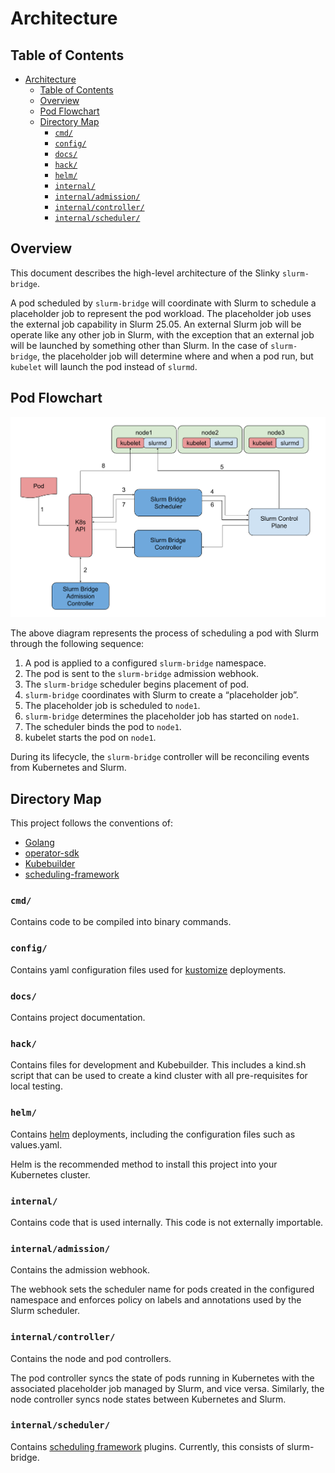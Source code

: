 # Architecture

## Table of Contents

<!-- mdformat-toc start --slug=github --no-anchors --maxlevel=6 --minlevel=1 -->

- [Architecture](#architecture)
  - [Table of Contents](#table-of-contents)
  - [Overview](#overview)
  - [Pod Flowchart](#pod-flowchart)
  - [Directory Map](#directory-map)
    - [`cmd/`](#cmd)
    - [`config/`](#config)
    - [`docs/`](#docs)
    - [`hack/`](#hack)
    - [`helm/`](#helm)
    - [`internal/`](#internal)
    - [`internal/admission/`](#internaladmission)
    - [`internal/controller/`](#internalcontroller)
    - [`internal/scheduler/`](#internalscheduler)

<!-- mdformat-toc end -->

## Overview

This document describes the high-level architecture of the Slinky
`slurm-bridge`.

A pod scheduled by `slurm-bridge` will coordinate with Slurm to schedule a
placeholder job to represent the pod workload. The placeholder job uses the
external job capability in Slurm 25.05. An external Slurm job will be operate
like any other job in Slurm, with the exception that an external job will be
launched by something other than Slurm. In the case of `slurm-bridge`, the
placeholder job will determine where and when a pod run, but `kubelet` will
launch the pod instead of `slurmd`.

## Pod Flowchart

![Pod Flowchart](./_static/images/slurm-bridge_pod-flowchart.svg)

The above diagram represents the process of scheduling a pod with Slurm through
the following sequence:

1. A pod is applied to a configured `slurm-bridge` namespace.
1. The pod is sent to the `slurm-bridge` admission webhook.
1. The `slurm-bridge` scheduler begins placement of pod.
1. `slurm-bridge` coordinates with Slurm to create a “placeholder job”.
1. The placeholder job is scheduled to `node1`.
1. `slurm-bridge` determines the placeholder job has started on `node1`.
1. The scheduler binds the pod to `node1`.
1. kubelet starts the pod on `node1`.

During its lifecycle, the `slurm-bridge` controller will be reconciling events
from Kubernetes and Slurm.

## Directory Map

This project follows the conventions of:

- [Golang][golang-layout]
- [operator-sdk]
- [Kubebuilder]
- [scheduling-framework]

### `cmd/`

Contains code to be compiled into binary commands.

### `config/`

Contains yaml configuration files used for [kustomize] deployments.

### `docs/`

Contains project documentation.

### `hack/`

Contains files for development and Kubebuilder. This includes a kind.sh script
that can be used to create a kind cluster with all pre-requisites for local
testing.

### `helm/`

Contains [helm] deployments, including the configuration files such as
values.yaml.

Helm is the recommended method to install this project into your Kubernetes
cluster.

### `internal/`

Contains code that is used internally. This code is not externally importable.

### `internal/admission/`

Contains the admission webhook.

The webhook sets the scheduler name for pods created in the configured namespace
and enforces policy on labels and annotations used by the Slurm scheduler.

### `internal/controller/`

Contains the node and pod controllers.

The pod controller syncs the state of pods running in Kubernetes with the
associated placeholder job managed by Slurm, and vice versa. Similarly, the node
controller syncs node states between Kubernetes and Slurm.

### `internal/scheduler/`

Contains [scheduling framework][scheduling-framework] plugins. Currently, this
consists of slurm-bridge.

<!-- Links -->

[golang-layout]: https://go.dev/doc/modules/layout
[helm]: https://helm.sh/
[kubebuilder]: https://book.kubebuilder.io/
[kustomize]: https://kustomize.io/
[operator-sdk]: https://sdk.operatorframework.io/
[scheduling-framework]: https://kubernetes.io/docs/concepts/scheduling-eviction/scheduling-framework/
